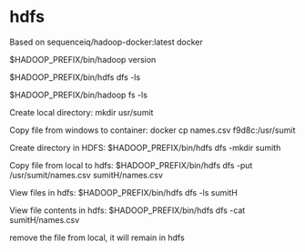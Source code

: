 # hdfs
Based on  sequenceiq/hadoop-docker:latest docker

 $HADOOP_PREFIX/bin/hadoop version

$HADOOP_PREFIX/bin/hdfs dfs -ls

$HADOOP_PREFIX/bin/hadoop fs -ls

Create local directory: 
mkdir usr/sumit 

Copy file from windows to container: 
docker cp names.csv f9d8c:/usr/sumit

Create directory in HDFS: 
$HADOOP_PREFIX/bin/hdfs dfs -mkdir sumith

Copy file from local to hdfs: 
$HADOOP_PREFIX/bin/hdfs dfs -put /usr/sumit/names.csv sumitH/names.csv

View files in hdfs:
$HADOOP_PREFIX/bin/hdfs  dfs -ls sumitH

View file contents in hdfs:
$HADOOP_PREFIX/bin/hdfs  dfs -cat sumitH/names.csv

remove the file from local, it will remain in hdfs

